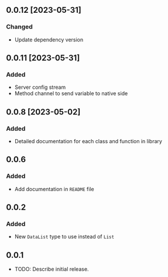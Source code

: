 ## 0.0.12 [2023-05-31]

### Changed
- Update dependency version

## 0.0.11 [2023-05-31]

### Added
- Server config stream
- Method channel to send variable to native side

## 0.0.8 [2023-05-02]

### Added
- Detailed documentation for each class and function in library

## 0.0.6

### Added
- Add documentation in `README` file

## 0.0.2

### Added
- New `DataList` type to use instead of `List`

## 0.0.1

- TODO: Describe initial release.
